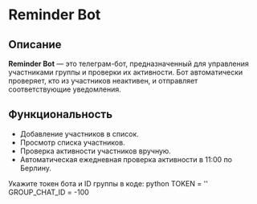 # Reminder Bot

## Описание
**Reminder Bot** — это телеграм-бот, предназначенный для управления участниками группы и проверки их активности. Бот автоматически проверяет, кто из участников неактивен, и отправляет соответствующие уведомления.

## Функциональность
- Добавление участников в список.
- Просмотр списка участников.
- Проверка активности участников вручную.
- Автоматическая ежедневная проверка активности в 11:00 по Берлину.

Укажите токен бота и ID группы в коде:
python
TOKEN = ''
GROUP_CHAT_ID = -100 
